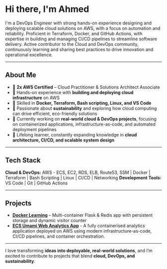# Hi there, I'm Ahmed 

I'm a DevOps Engineer with strong hands-on experience designing and deploying scalable cloud solutions on AWS, with a focus on automation and reliability. Proficient in Terraform, Docker, and GitHub Actions, with expertise in building and managing CI/CD pipelines to streamline software delivery. Active contributor to the Cloud and DevOps community, continuously learning and sharing best practices to drive innovation and operational excellence.

---

## About Me
- 🔹 **2x AWS Certified** – Cloud Practitioner & Solutions Architect Associate  
- 🔹 Hands-on experience with **building and deploying cloud infrastructure** on AWS  
- 🔹 Skilled in **Docker, Terraform, Bash scripting, Linux, and VS Code**  
- 🔹 Passionate about **sustainability** and exploring how cloud computing can drive efficient, eco-friendly solutions  
- 🔹 Currently working on **real-world cloud & DevOps projects**, focusing on containerized applications, infrastructure-as-code, and automated deployment pipelines  
- 🔹 Lifelong learner, constantly expanding knowledge in **cloud architecture, CI/CD, and scalable system design**  

---

## Tech Stack
**Cloud & DevOps:** AWS - ECS, EC2, RDS, ELB, Route53, SSM | Docker | Terraform | Bash Scripting | Linux | CI/CD | Networking
**Development Tools:** VS Code | Git | GitHub Actions

---

## Projects
- **[Docker Learning](https://github.com/ahmedmabdi/Docker-Learning.git)** – Multi-container Flask & Redis app with persistent storage and dynamic visitor counter  
- **[ECS Umami Web Analytics App](https://github.com/ahmedmabdi/ECS)** - A fully containerised analytics application deployed on AWS using modern infrastructure-as-code, CI/CD pipelines, and container orchestration.
---

I love transforming **ideas into deployable, real-world solutions**, and I’m excited to contribute to projects that blend **cloud, DevOps, and sustainability**.  
